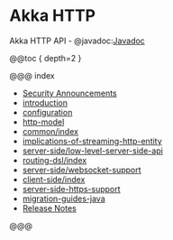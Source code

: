 <a id="http-java"></a>
# Akka HTTP

Akka HTTP API - @javadoc:[Javadoc](akka.http.javadsl.package-summary)

@@toc { depth=2 }

@@@ index

* [Security Announcements](../../security.md)
* [introduction](introduction.md)
* [configuration](configuration.md)
* [http-model](common/http-model.md)
* [common/index](common/index.md)
* [implications-of-streaming-http-entity](implications-of-streaming-http-entity.md)
* [server-side/low-level-server-side-api](server-side/low-level-server-side-api.md)
* [routing-dsl/index](routing-dsl/index.md)
* [server-side/websocket-support](server-side/websocket-support.md)
* [client-side/index](client-side/index.md)
* [server-side-https-support](server-side-https-support.md)
* [migration-guides-java](migration-guide/index.md)
* [Release Notes](../../release-notes.md)

@@@
